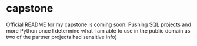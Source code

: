 # capstone
Official README for my capstone is coming soon. Pushing SQL projects and more Python once I determine what I am able to use in the public domain as two of the partner projects had sensitive info)
